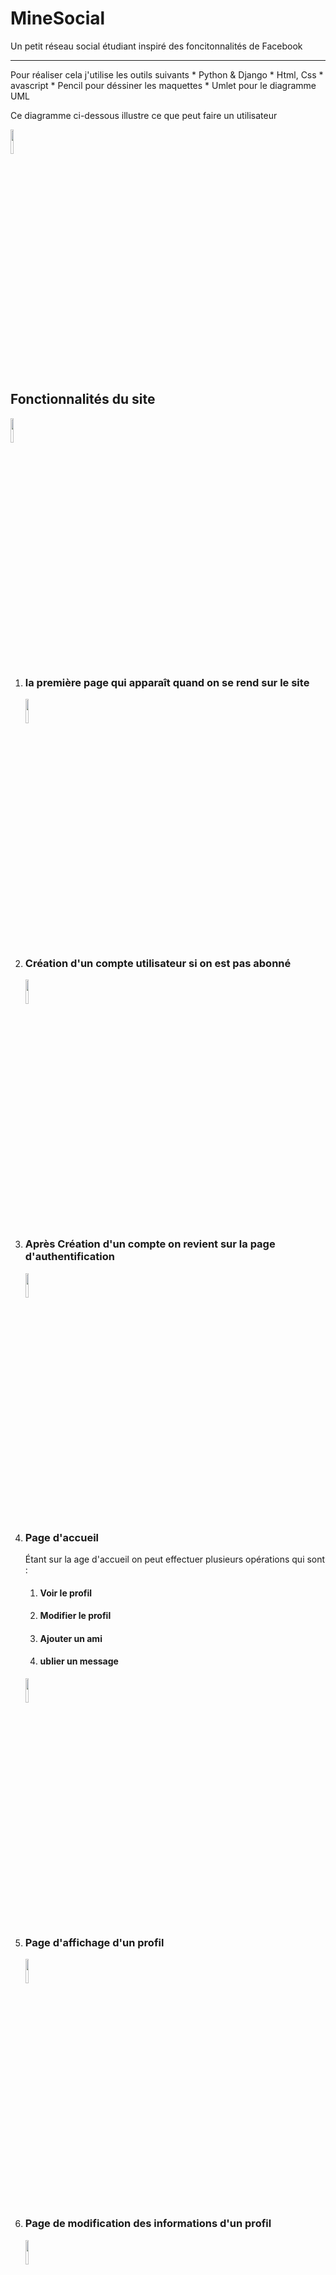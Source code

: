 <h1> MineSocial </h1>
Un petit réseau social étudiant inspiré des foncitonnalités de Facebook
<hr/>
Pour réaliser cela j'utilise les outils suivants
* Python & Django
* Html, Css
* avascript
* Pencil pour déssiner les maquettes
* Umlet pour le diagramme UML

<p> Ce diagramme ci-dessous  illustre ce que peut faire un utilisateur </p>
<img weight="10%" height="10%" src="https://github.com/mlaminebah/MineSocial/blob/main/internaute.png"/>

<h2> Fonctionnalités du site </h2>
<p>
    <img weight="10%" height="10%" src="https://github.com/mlaminebah/MineSocial/blob/main/minesocial.png"/>
</p>
<p>
    <ol>
        <li>
            <h3>la première page qui apparaît quand on se rend sur le site </h3>
            <img weight="10%" height="10%" src="https://github.com/mlaminebah/MineSocial/blob/main/authentificationecran.png"/>
        </li>
        <li>
            <h3>Création d'un compte utilisateur si on est pas abonné</h3>
            <img weight="10%" height="10%" src="https://github.com/mlaminebah/MineSocial/blob/main/creationC.png"/>
        </li>
        <li>
            <h3>Après Création d'un compte on revient sur la page d'authentification</h3>
            <img weight="10%" height="10%" src="https://github.com/mlaminebah/MineSocial/blob/main/authentificationecran.png"/>
        </li>
        <li>
           <h3>Page d'accueil</h3>
            Étant sur la age d'accueil on peut effectuer plusieurs opérations qui sont :
            <ol>
                <li><h4>Voir le profil</h4></li>
                <li><h4>Modifier le profil</h4></li>
                <li><h4>Ajouter un ami</h4></li>
                <li><h4>ublier un message</h4></li>
            </ol>
            <img weight="10%" height="10%" src="https://github.com/mlaminebah/MineSocial/blob/main/accueil.png"/>
        </li>
        <li>
            <h3>Page d'affichage d'un profil</h3>
            <img weight="10%" height="10%" src="https://github.com/mlaminebah/MineSocial/blob/main/affichage.png"/>
        </li>
        <li>
            <h3>Page de modification des informations d'un profil</h3>
            <img weight="10%" height="10%" src="https://github.com/mlaminebah/MineSocial/blob/main/modif.png"/>
        </li>
        <li>
            <h3>Page d'ajout d'un ami </h3>
            <img weight="10%" height="10%" src="https://github.com/mlaminebah/MineSocial/blob/main/ajoutFriend.png"/>
        </li>
        <li>
            <h3>Le moèle UML de du site </h3>
            <img weight="10%" height="10%" src="https://github.com/mlaminebah/MineSocial/blob/main/diagramme.png"/>
        </li>
    </ol>
</p>